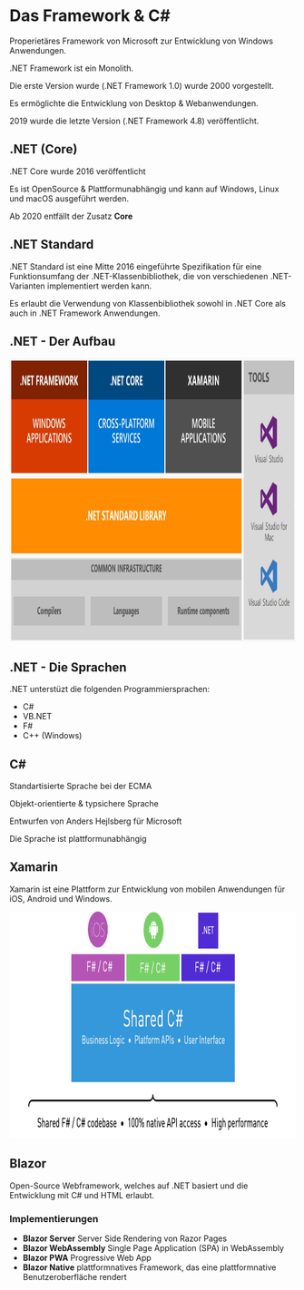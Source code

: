 #  Das Framework & C#


Properietäres Framework von Microsoft zur Entwicklung von Windows Anwendungen.

.NET Framework ist ein Monolith.

Die erste Version wurde (.NET Framework 1.0) wurde 2000 vorgestellt.

Es ermöglichte die Entwicklung von Desktop & Webanwendungen.

2019 wurde die letzte Version (.NET Framework 4.8) veröffentlicht.


## .NET (Core)

.NET Core wurde 2016 veröffentlicht

Es ist OpenSource & Plattformunabhängig und kann auf Windows, Linux und macOS ausgeführt werden.

Ab 2020 entfällt der Zusatz **Core**


## .NET Standard

.NET Standard ist eine Mitte 2016 eingeführte Spezifikation für eine Funktionsumfang der .NET-Klassenbibliothek, die von verschiedenen .NET-Varianten implementiert werden kann.

Es erlaubt die Verwendung von Klassenbibliothek sowohl in .NET Core als auch in .NET Framework Anwendungen.


## .NET - Der Aufbau

<img src="../images/0010-framework.png" alt="Framework" height="500rem" />


## .NET - Die Sprachen

.NET unterstüzt die folgenden Programmiersprachen:

* C#
* VB.NET
* F#
* C++ (Windows)


## C#

Standartisierte Sprache bei der ECMA

Objekt-orientierte & typsichere Sprache

Entwurfen von Anders Hejlsberg für Microsoft

Die Sprache ist plattformunabhängig


## Xamarin

Xamarin ist eine Plattform zur Entwicklung von mobilen Anwendungen für iOS, Android und Windows.

<img src="../images/0010-xamarin.png" alt="Xamarin" height="400rem" />


## Blazor

Open-Source Webframework, welches auf .NET basiert und die Entwicklung mit C# und HTML erlaubt.


### Implementierungen

- **Blazor Server** Server Side Rendering von Razor Pages
- **Blazor WebAssembly** Single Page Application (SPA) in WebAssembly
- **Blazor PWA** Progressive Web App
- **Blazor Native** plattformnatives Framework, das eine plattformnative Benutzeroberfläche rendert